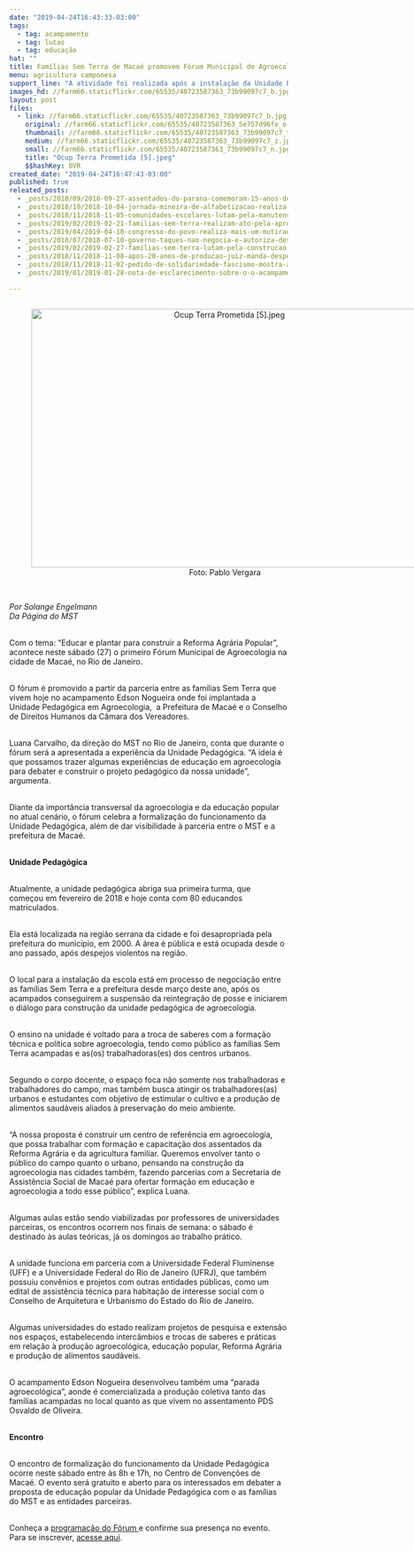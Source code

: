 ```yaml
---
date: "2019-04-24T16:43:33-03:00"
tags:
  - tag: acampamento
  - tag: lutas
  - tag: educação
hat: ""
title: Famílias Sem Terra de Macaé promovem Fórum Municipal de Agroecologia
menu: agricultura camponesa
support_line: "A atividade foi realizada após a instalação da Unidade Pedagógica em Agroecologia no acampamento "
images_hd: //farm66.staticflickr.com/65535/40723587363_73b99097c7_b.jpg
layout: post
files:
  - link: //farm66.staticflickr.com/65535/40723587363_73b99097c7_b.jpg
    original: //farm66.staticflickr.com/65535/40723587363_5e757d96fe_o.jpg
    thumbnail: //farm66.staticflickr.com/65535/40723587363_73b99097c7_t.jpg
    medium: //farm66.staticflickr.com/65535/40723587363_73b99097c7_z.jpg
    small: //farm66.staticflickr.com/65535/40723587363_73b99097c7_n.jpg
    title: "Ocup Terra Prometida [5].jpeg"
    $$hashKey: 0VR
created_date: "2019-04-24T16:47:43-03:00"
published: true
releated_posts:
  - _posts/2018/09/2018-09-27-assentados-do-parana-comemoram-15-anos-de-acesso-a-educacao-popular.md
  - _posts/2018/10/2018-10-04-jornada-mineira-de-alfabetizacao-realiza-circulos-de-cultura.md
  - _posts/2018/11/2018-11-05-comunidades-escolares-lutam-pela-manutencao-de-escolas-do-campo-em-abelardo-luz-santa-catarina.md
  - _posts/2019/02/2019-02-21-familias-sem-terra-realizam-ato-pela-aprovacao-de-unidade-pedagogica-no-rio-de-janeiro.md
  - _posts/2019/04/2019-04-10-congresso-do-povo-realiza-mais-um-mutirao-de-solidariedade-em-curitiba-pr.md
  - _posts/2018/07/2018-07-10-governo-taques-nao-negocia-e-autoriza-despejos-em-areas-publicas.md
  - _posts/2019/02/2019-02-27-familias-sem-terra-lutam-pela-construcao-de-unidade-pedagogica-em-macae.md
  - _posts/2018/11/2018-11-08-apos-20-anos-de-producao-juiz-manda-despejar-as-familias-do-acampamento-quilombo-campo-grande.md
  - _posts/2018/11/2018-11-02-pedido-de-solidariedade-fascismo-mostra-as-garras-e-ameaca-despejo-de-450-familias.md
  - _posts/2019/01/2019-01-28-nota-de-esclarecimento-sobre-o-o-acampamento-luis-maranhao-em-campos-dos-goytacazes.md

---
```

<div style="text-align:center">
<figure class="image" style="display:inline-block"><img alt="Ocup Terra Prometida [5].jpeg" height="467" src="//farm66.staticflickr.com/65535/40723587363_73b99097c7_b.jpg" width="700" />
<figcaption>Foto: Pablo Vergara</figcaption>
</figure>
</div>

<p><br />
<em>Por Solange Engelmann<br />
Da P&aacute;gina do MST</em><br />
&nbsp;</p>

<p>Com o tema: &ldquo;Educar e plantar para construir a Reforma Agr&aacute;ria Popular&rdquo;, acontece neste s&aacute;bado (27) o primeiro F&oacute;rum Municipal de Agroecologia na cidade de Maca&eacute;, no Rio de Janeiro. &nbsp;<br />
&nbsp;</p>

<p>O f&oacute;rum &eacute; promovido a partir da parceria entre as fam&iacute;lias Sem Terra que vivem hoje no acampamento Edson Nogueira onde foi implantada&nbsp;a Unidade Pedag&oacute;gica em Agroecologia,&nbsp;&nbsp;a Prefeitura de Maca&eacute; e&nbsp;o Conselho de Direitos Humanos da C&acirc;mara dos Vereadores.</p>

<p><br />
Luana Carvalho, da dire&ccedil;&atilde;o do MST no Rio de Janeiro, conta&nbsp;que durante o f&oacute;rum ser&aacute; a apresentada a experi&ecirc;ncia da Unidade Pedag&oacute;gica. &ldquo;A ideia &eacute; que possamos trazer algumas experi&ecirc;ncias de educa&ccedil;&atilde;o em agroecologia para debater e construir o projeto pedag&oacute;gico da nossa unidade&rdquo;, argumenta.<br />
&nbsp;</p>

<p>Diante da import&acirc;ncia transversal da agroecologia e da educa&ccedil;&atilde;o popular no atual cen&aacute;rio, o f&oacute;rum celebra a formaliza&ccedil;&atilde;o do funcionamento da Unidade Pedag&oacute;gica, al&eacute;m de dar visibilidade &agrave; parceria entre o MST e a prefeitura de Maca&eacute;.<br />
&nbsp;</p>

<p><strong>Unidade Pedag&oacute;gica</strong><br />
&nbsp;</p>

<p>Atualmente, a unidade pedag&oacute;gica abriga sua primeira turma, que come&ccedil;ou&nbsp;em fevereiro de 2018 e hoje conta com 80 educandos matriculados.</p>

<p><br />
Ela est&aacute; localizada na regi&atilde;o serrana da cidade e foi desapropriada pela prefeitura do munic&iacute;pio, em 2000. A &aacute;rea &eacute; p&uacute;blica e est&aacute; ocupada desde o ano passado, ap&oacute;s despejos violentos na regi&atilde;o.<br />
&nbsp;</p>

<p>O local para a instala&ccedil;&atilde;o da escola est&aacute;&nbsp;em processo de negocia&ccedil;&atilde;o entre as fam&iacute;lias Sem Terra e a prefeitura desde mar&ccedil;o deste ano, ap&oacute;s os acampados conseguirem a suspens&atilde;o da reintegra&ccedil;&atilde;o de posse e iniciarem o di&aacute;logo para constru&ccedil;&atilde;o da unidade pedag&oacute;gica de agroecologia.</p>

<p><br />
O ensino na unidade &eacute; voltado para a troca de saberes com a forma&ccedil;&atilde;o t&eacute;cnica e pol&iacute;tica sobre agroecologia, tendo como p&uacute;blico as fam&iacute;lias Sem Terra acampadas e as(os) trabalhadoras(es) dos centros urbanos.<br />
&nbsp;</p>

<p>Segundo o corpo docente, o espa&ccedil;o foca n&atilde;o somente nos trabalhadoras e trabalhadores do campo, mas tamb&eacute;m busca atingir os trabalhadores(as) urbanos e estudantes com objetivo de estimular o cultivo e a produ&ccedil;&atilde;o de alimentos saud&aacute;veis aliados &agrave; preserva&ccedil;&atilde;o do meio ambiente.<br />
&nbsp;</p>

<p>&ldquo;A nossa proposta &eacute; construir um centro de refer&ecirc;ncia em agroecologia, que possa trabalhar com forma&ccedil;&atilde;o e capacita&ccedil;&atilde;o dos assentados da Reforma Agr&aacute;ria e da agricultura familiar. Queremos envolver tanto o p&uacute;blico do campo quanto o urbano, pensando na constru&ccedil;&atilde;o da agroecologia nas cidades tamb&eacute;m, fazendo parcerias com a Secretaria de Assist&ecirc;ncia Social de Maca&eacute; para ofertar forma&ccedil;&atilde;o em educa&ccedil;&atilde;o e agroecologia a todo esse p&uacute;blico&rdquo;, explica Luana.<br />
&nbsp;</p>

<p>Algumas aulas est&atilde;o sendo viabilizadas por professores de universidades parceiras,&nbsp;os encontros ocorrem nos finais de semana: o s&aacute;bado &eacute; destinado &agrave;s aulas te&oacute;ricas, j&aacute; os domingos ao trabalho pr&aacute;tico.<br />
&nbsp;</p>

<p>A unidade funciona em parceria com a Universidade Federal Fluminense (UFF) e a Universidade Federal do Rio de Janeiro (UFRJ), que tamb&eacute;m possuiu conv&ecirc;nios e projetos com outras entidades p&uacute;blicas, como um edital de assist&ecirc;ncia t&eacute;cnica para habita&ccedil;&atilde;o de interesse social com o Conselho de Arquitetura e Urbanismo do Estado do Rio de Janeiro.<br />
&nbsp;</p>

<p>Algumas universidades do estado realizam projetos de pesquisa e extens&atilde;o nos espa&ccedil;os, estabelecendo interc&acirc;mbios e trocas de saberes e pr&aacute;ticas em rela&ccedil;&atilde;o &agrave; produ&ccedil;&atilde;o agroecol&oacute;gica, educa&ccedil;&atilde;o popular, Reforma Agr&aacute;ria e produ&ccedil;&atilde;o de alimentos saud&aacute;veis.<br />
&nbsp;</p>

<p>O acampamento Edson Nogueira desenvolveu tamb&eacute;m uma &ldquo;parada agroecol&oacute;gica&rdquo;, aonde &eacute; comercializada a produ&ccedil;&atilde;o coletiva tanto das fam&iacute;lias acampadas no local quanto as que vivem no assentamento PDS Osvaldo de Oliveira.<br />
&nbsp;</p>

<p><strong>Encontro</strong><br />
&nbsp;</p>

<p>O encontro de formaliza&ccedil;&atilde;o do funcionamento da Unidade Pedag&oacute;gica ocorre neste s&aacute;bado entre &agrave;s 8h e 17h, no Centro de Conven&ccedil;&otilde;es de Maca&eacute;. O evento ser&aacute; gratuito e aberto para os interessados em debater a proposta de educa&ccedil;&atilde;o popular da Unidade Pedag&oacute;gica com o as fam&iacute;lias do MST e as entidades parceiras.<br />
&nbsp;</p>

<p>Conhe&ccedil;a a <a href="http://tiny.cc/rnay4y">programa&ccedil;&atilde;o do F&oacute;rum </a>e confirme sua presen&ccedil;a no evento. Para se inscrever, <a href="https://bit.ly/2WLq43Q">acesse aqui</a>.<br />
<br />
&nbsp;</p>
